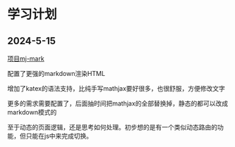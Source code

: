 # 学习计划

## 2024-5-15
[项目mj-mark](https://github.com/lmj01/mjdemo/tree/master/demots/packages/mjmark)

配置了更强的markdown渲染HTML

增加了katex的语法支持，比纯手写mathjax要好很多，也很舒服，方便修改文字

更多的需求需要配置了，后面抽时间把mathjax的全部替换掉，静态的都可以改成markdown模式的

至于动态的页面逻辑，还是思考如何处理。初步想的是有一个类似动态路由的功能，但只能在js中来完成切换。



